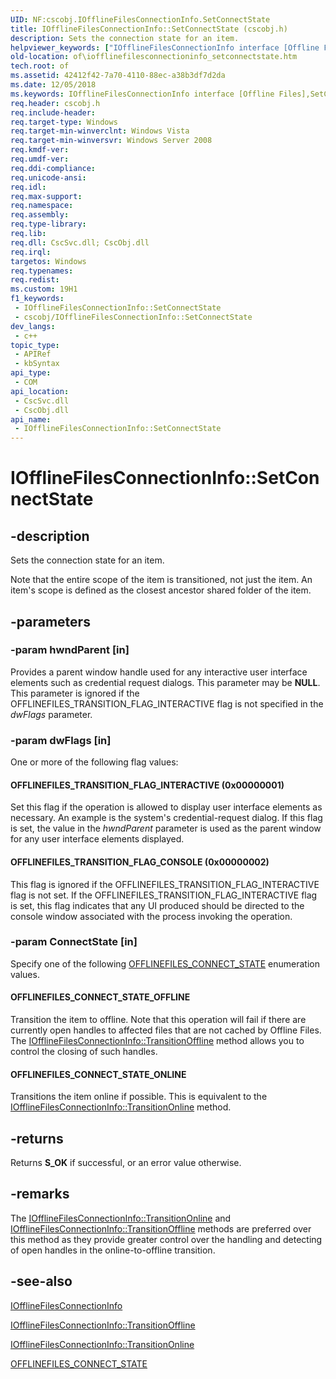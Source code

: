 ```yaml
---
UID: NF:cscobj.IOfflineFilesConnectionInfo.SetConnectState
title: IOfflineFilesConnectionInfo::SetConnectState (cscobj.h)
description: Sets the connection state for an item.
helpviewer_keywords: ["IOfflineFilesConnectionInfo interface [Offline Files]","SetConnectState method","IOfflineFilesConnectionInfo.SetConnectState","IOfflineFilesConnectionInfo::SetConnectState","OFFLINEFILES_CONNECT_STATE_OFFLINE","OFFLINEFILES_CONNECT_STATE_ONLINE","OFFLINEFILES_TRANSITION_FLAG_CONSOLE","OFFLINEFILES_TRANSITION_FLAG_INTERACTIVE","SetConnectState","SetConnectState method [Offline Files]","SetConnectState method [Offline Files]","IOfflineFilesConnectionInfo interface","cscobj/IOfflineFilesConnectionInfo::SetConnectState","of.iofflinefilesconnectioninfo_setconnectstate"]
old-location: of\iofflinefilesconnectioninfo_setconnectstate.htm
tech.root: of
ms.assetid: 42412f42-7a70-4110-88ec-a38b3df7d2da
ms.date: 12/05/2018
ms.keywords: IOfflineFilesConnectionInfo interface [Offline Files],SetConnectState method, IOfflineFilesConnectionInfo.SetConnectState, IOfflineFilesConnectionInfo::SetConnectState, OFFLINEFILES_CONNECT_STATE_OFFLINE, OFFLINEFILES_CONNECT_STATE_ONLINE, OFFLINEFILES_TRANSITION_FLAG_CONSOLE, OFFLINEFILES_TRANSITION_FLAG_INTERACTIVE, SetConnectState, SetConnectState method [Offline Files], SetConnectState method [Offline Files],IOfflineFilesConnectionInfo interface, cscobj/IOfflineFilesConnectionInfo::SetConnectState, of.iofflinefilesconnectioninfo_setconnectstate
req.header: cscobj.h
req.include-header: 
req.target-type: Windows
req.target-min-winverclnt: Windows Vista
req.target-min-winversvr: Windows Server 2008
req.kmdf-ver: 
req.umdf-ver: 
req.ddi-compliance: 
req.unicode-ansi: 
req.idl: 
req.max-support: 
req.namespace: 
req.assembly: 
req.type-library: 
req.lib: 
req.dll: CscSvc.dll; CscObj.dll
req.irql: 
targetos: Windows
req.typenames: 
req.redist: 
ms.custom: 19H1
f1_keywords:
 - IOfflineFilesConnectionInfo::SetConnectState
 - cscobj/IOfflineFilesConnectionInfo::SetConnectState
dev_langs:
 - c++
topic_type:
 - APIRef
 - kbSyntax
api_type:
 - COM
api_location:
 - CscSvc.dll
 - CscObj.dll
api_name:
 - IOfflineFilesConnectionInfo::SetConnectState
---
```


# IOfflineFilesConnectionInfo::SetConnectState


## -description

Sets the connection state for an item.

Note that the entire scope of the item is transitioned, not just the item.  An item's  scope is defined as the closest ancestor shared folder of the item.

## -parameters

### -param hwndParent [in]

Provides a parent window handle used for any interactive user interface elements such as credential request dialogs.  This parameter may be <b>NULL</b>.  This parameter is ignored if the OFFLINEFILES_TRANSITION_FLAG_INTERACTIVE flag is not specified in the <i>dwFlags</i> parameter.

### -param dwFlags [in]

One or more of the following flag values:



#### OFFLINEFILES_TRANSITION_FLAG_INTERACTIVE (0x00000001)

Set this flag if the operation is allowed to display user interface elements as necessary.  An example is the system's credential-request dialog.  If this flag is set, the value in the <i>hwndParent</i> parameter is used as the parent window for any user interface elements displayed.



#### OFFLINEFILES_TRANSITION_FLAG_CONSOLE (0x00000002)

This flag is ignored if the OFFLINEFILES_TRANSITION_FLAG_INTERACTIVE flag is not set.  If the OFFLINEFILES_TRANSITION_FLAG_INTERACTIVE flag is set, this flag indicates that any UI produced should be directed to the console window associated with the process invoking the operation.

### -param ConnectState [in]

Specify one of the following <a href="/windows/desktop/api/cscobj/ne-cscobj-offlinefiles_connect_state">OFFLINEFILES_CONNECT_STATE</a> enumeration values.



#### OFFLINEFILES_CONNECT_STATE_OFFLINE

Transition the item to offline.  Note that this operation will fail if there are currently open handles to affected files that are not cached by Offline Files.  The <a href="/previous-versions/windows/desktop/api/cscobj/nf-cscobj-iofflinefilesconnectioninfo-transitionoffline">IOfflineFilesConnectionInfo::TransitionOffline</a> method allows you to control the closing of such handles.



#### OFFLINEFILES_CONNECT_STATE_ONLINE

Transitions the item online if possible.  This is equivalent to the <a href="/previous-versions/windows/desktop/api/cscobj/nf-cscobj-iofflinefilesconnectioninfo-transitiononline">IOfflineFilesConnectionInfo::TransitionOnline</a> method.

## -returns

Returns <b>S_OK</b> if successful, or an error value otherwise.

## -remarks

The <a href="/previous-versions/windows/desktop/api/cscobj/nf-cscobj-iofflinefilesconnectioninfo-transitiononline">IOfflineFilesConnectionInfo::TransitionOnline</a> and <a href="/previous-versions/windows/desktop/api/cscobj/nf-cscobj-iofflinefilesconnectioninfo-transitionoffline">IOfflineFilesConnectionInfo::TransitionOffline</a> methods are preferred over this method as they provide greater control over the handling and detecting of open handles in the online-to-offline transition.

## -see-also

<a href="/previous-versions/windows/desktop/api/cscobj/nn-cscobj-iofflinefilesconnectioninfo">IOfflineFilesConnectionInfo</a>



<a href="/previous-versions/windows/desktop/api/cscobj/nf-cscobj-iofflinefilesconnectioninfo-transitionoffline">IOfflineFilesConnectionInfo::TransitionOffline</a>



<a href="/previous-versions/windows/desktop/api/cscobj/nf-cscobj-iofflinefilesconnectioninfo-transitiononline">IOfflineFilesConnectionInfo::TransitionOnline</a>



<a href="/windows/desktop/api/cscobj/ne-cscobj-offlinefiles_connect_state">OFFLINEFILES_CONNECT_STATE</a>

